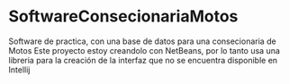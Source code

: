# SoftwareConsecionariaMotos
Software de practica, con una base de datos para una consecionaria de Motos
Este proyecto estoy creandolo con NetBeans, por lo tanto usa una libreria para la creación de la interfaz que no se encuentra disponible en Intellij
